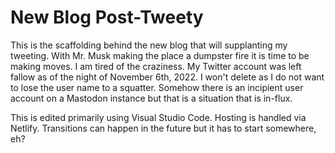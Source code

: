 # New Blog Post-Tweety

This is the scaffolding behind the new blog that will supplanting my tweeting.  With Mr. Musk making the place a dumpster fire it is time to be making moves.  I am tired of the craziness.  My Twitter account was left fallow as of the night of November 6th, 2022.  I won't delete as I do not want to lose the user name to a squatter.  Somehow there is an incipient user account on a Mastodon instance but that is a situation that is in-flux.

This is edited primarily using Visual Studio Code.  Hosting is handled via Netlify.  Transitions can happen in the future but it has to start somewhere, eh?
